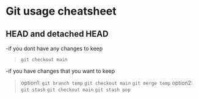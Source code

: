 # Git usage cheatsheet #
## HEAD and detached HEAD ##
-if you dont have any changes to keep
>`git checkout main`

-if you have changes that you want to keep
>option1:
`git branch temp`
`git checkout main`
`git merge temp`
>option2:
`git stash`
`git checkout main`
`git stash pop`
